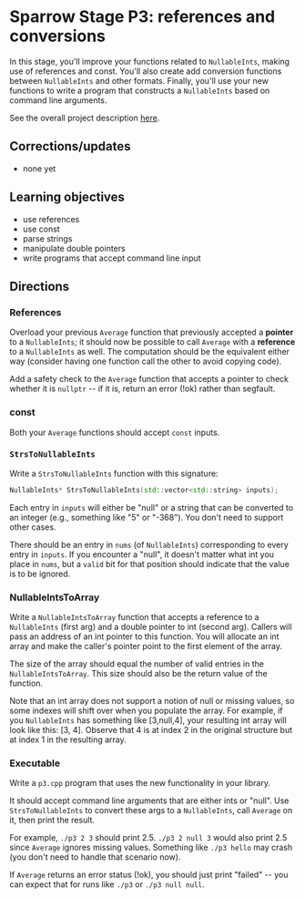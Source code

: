 # Sparrow Stage P3: references and conversions

In this stage, you'll improve your functions related to
`NullableInts`, making use of references and const.  You'll also
create add conversion functions between `NullableInts` and other
formats.  Finally, you'll use your new functions to write a program
that constructs a `NullableInts` based on command line arguments.

See the overall project description [here](README.md).

## Corrections/updates

* none yet

## Learning objectives
* use references
* use const
* parse strings
* manipulate double pointers
* write programs that accept command line input

## Directions

### References

Overload your previous `Average` function that previously accepted a
**pointer** to a `NullableInts`; it should now be possible to call
`Average` with a **reference** to a `NullableInts` as well.  The
computation should be the equivalent either way (consider having one
function call the other to avoid copying code).

Add a safety check to the `Average` function that accepts a pointer to
check whether it is `nullptr` -- if it is, return an error (!ok)
rather than segfault.

### const

Both your `Average` functions should accept `const` inputs.

### `StrsToNullableInts`

Write a `StrsToNullableInts` function with this signature:

```cpp
NullableInts* StrsToNullableInts(std::vector<std::string> inputs);
```

Each entry in `inputs` will either be "null" or a string that can be
converted to an integer (e.g., something like "5" or "-368").  You
don't need to support other cases.

There should be an entry in `nums` (of `NullableInts`) corresponding
to every entry in `inputs`.  If you encounter a "null", it doesn't
matter what int you place in `nums`, but a `valid` bit for that
position should indicate that the value is to be ignored.

### NullableIntsToArray

Write a `NullableIntsToArray` function that accepts a reference to a
`NullableInts` (first arg) and a double pointer to int (second arg).
Callers will pass an address of an int pointer to this function.  You
will allocate an int array and make the caller's pointer point to the
first element of the array.

The size of the array should equal the number of valid entries in the
`NullableIntsToArray`.  This size should also be the return value of
the function.

Note that an int array does not support a notion of null or missing
values, so some indexes will shift over when you populate the array.
For example, if you `NullableInts` has something like [3,null,4], your
resulting int array will look like this: [3, 4].  Observe that 4 is at
index 2 in the original structure but at index 1 in the resulting
array.

### Executable

Write a `p3.cpp` program that uses the new functionality in your library.

It should accept command line arguments that are either ints or
"null".  Use `StrsToNullableInts` to convert these args to a
`NullableInts`, call `Average` on it, then print the result.

For example, `./p3 2 3` should print 2.5.  `./p3 2 null 3` would also
print 2.5 since `Average` ignores missing values.  Something like
`./p3 hello` may crash (you don't need to handle that scenario now).

If `Average` returns an error status (!ok), you should just print
"failed" -- you can expect that for runs like `./p3` or `./p3 null
null`.
